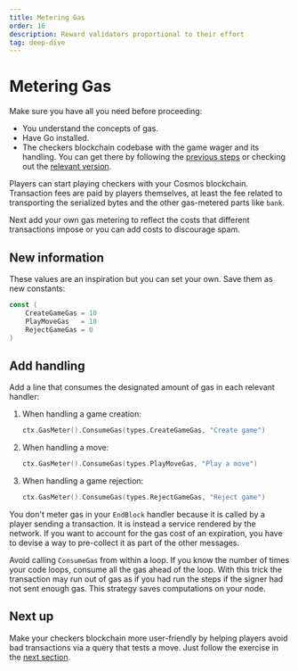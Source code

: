 ```yaml
---
title: Metering Gas
order: 16
description: Reward validators proportional to their effort
tag: deep-dive
---
```


# Metering Gas

<HighlightBox type="synopsis">

Make sure you have all you need before proceeding:

* You understand the concepts of gas.
* Have Go installed.
* The checkers blockchain codebase with the game wager and its handling. You can get there by following the [previous steps](./game-wager.md) or checking out the [relevant version](https://github.com/cosmos/b9-checkers-academy-draft/tree/game-wager).

</HighlightBox>

Players can start playing checkers with your Cosmos blockchain. Transaction fees are paid by players themselves, at least the fee related to transporting the serialized bytes and the other gas-metered parts like `bank`.

Next add your own gas metering to reflect the costs that different transactions impose or you can add costs to discourage spam.

## New information

These values are an inspiration but you can set your own. Save them as new constants:

```go
const (
    CreateGameGas = 10
    PlayMoveGas   = 10
    RejectGameGas = 0
)
```

## Add handling

Add a line that consumes the designated amount of gas in each relevant handler:

1. When handling a game creation:

    ```go [https://github.com/cosmos/b9-checkers-academy-draft/blob/76abedcf3ad3f4e5186435e153e6ed0d18630a73/x/checkers/keeper/msg_server_create_game.go#L41]
    ctx.GasMeter().ConsumeGas(types.CreateGameGas, "Create game")
    ```

2. When handling a move:

    ```go [https://github.com/cosmos/b9-checkers-academy-draft/blob/76abedcf3ad3f4e5186435e153e6ed0d18630a73/x/checkers/keeper/msg_server_play_move.go#L90]
    ctx.GasMeter().ConsumeGas(types.PlayMoveGas, "Play a move")
    ```

3. When handling a game rejection:

    ```go [https://github.com/cosmos/b9-checkers-academy-draft/blob/76abedcf3ad3f4e5186435e153e6ed0d18630a73/x/checkers/keeper/msg_server_reject_game.go#L52]
    ctx.GasMeter().ConsumeGas(types.RejectGameGas, "Reject game")
    ```

You don't meter gas in your `EndBlock` handler because it is called by a player sending a transaction. It is instead a service rendered by the network. If you want to account for the gas cost of an expiration, you have to devise a way to pre-collect it as part of the other messages.

<HighlightBox type="tip">

Avoid calling `ConsumeGas` from within a loop. If you know the number of times your code loops, consume all the gas ahead of the loop. With this trick the transaction may run out of gas as if you had run the steps if the signer had not sent enough gas. This strategy saves computations on your node.

</HighlightBox>


## Next up

Make your checkers blockchain more user-friendly by helping players avoid bad transactions via a query that tests a move. Just follow the exercise in the [next section](./can-play.md).

